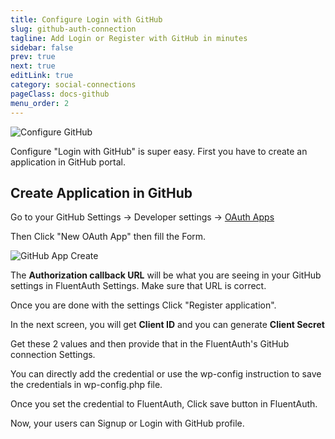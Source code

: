 ```yaml
---
title: Configure Login with GitHub
slug: github-auth-connection
tagline: Add Login or Register with GitHub in minutes
sidebar: false
prev: true
next: true
editLink: true
category: social-connections
pageClass: docs-github
menu_order: 2
---
```


![Configure GitHub](https://fluentauth.com/wp-content/uploads/2022/12/configure-github.png)

Configure "Login with GitHub" is super easy. First you have to create an application in GitHub portal.

## Create Application in GitHub

Go to your GitHub Settings -> Developer settings -> [OAuth Apps](https://github.com/settings/developers) 

Then Click "New OAuth App" then fill the Form.

![GitHub App Create](https://fluentauth.com/wp-content/uploads/2022/12/github-app.png)

The **Authorization callback URL** will be what you are seeing in your GitHub settings in FluentAuth Settings. Make sure that URL is correct.

Once you are done with the settings Click "Register application".

In the next screen, you will get **Client ID** and you can generate **Client Secret**

Get these 2 values and then provide that in the FluentAuth's GitHub connection Settings.

You can directly add the credential or use the wp-config instruction to save the credentials in wp-config.php file.

Once you set the credential to FluentAuth, Click save button in FluentAuth. 

Now, your users can Signup or Login with GitHub profile.
